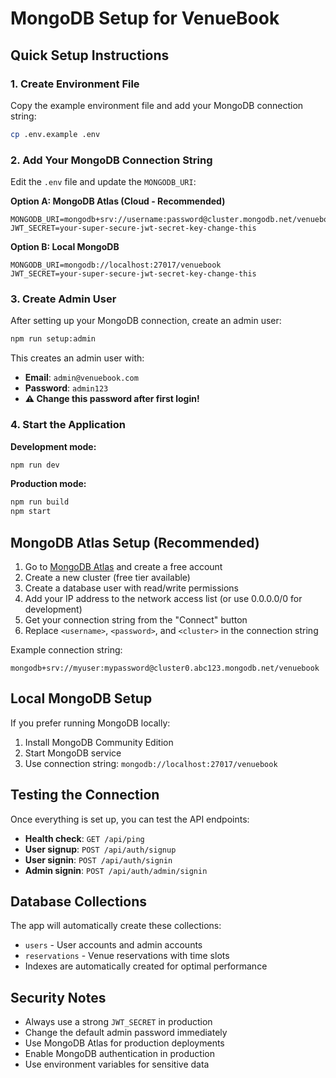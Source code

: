 # MongoDB Setup for VenueBook

## Quick Setup Instructions

### 1. Create Environment File
Copy the example environment file and add your MongoDB connection string:

```bash
cp .env.example .env
```

### 2. Add Your MongoDB Connection String
Edit the `.env` file and update the `MONGODB_URI`:

**Option A: MongoDB Atlas (Cloud - Recommended)**
```env
MONGODB_URI=mongodb+srv://username:password@cluster.mongodb.net/venuebook
JWT_SECRET=your-super-secure-jwt-secret-key-change-this
```

**Option B: Local MongoDB**
```env
MONGODB_URI=mongodb://localhost:27017/venuebook
JWT_SECRET=your-super-secure-jwt-secret-key-change-this
```

### 3. Create Admin User
After setting up your MongoDB connection, create an admin user:

```bash
npm run setup:admin
```

This creates an admin user with:
- **Email**: `admin@venuebook.com`
- **Password**: `admin123`
- **⚠️ Change this password after first login!**

### 4. Start the Application

**Development mode:**
```bash
npm run dev
```

**Production mode:**
```bash
npm run build
npm start
```

## MongoDB Atlas Setup (Recommended)

1. Go to [MongoDB Atlas](https://www.mongodb.com/atlas) and create a free account
2. Create a new cluster (free tier available)
3. Create a database user with read/write permissions
4. Add your IP address to the network access list (or use 0.0.0.0/0 for development)
5. Get your connection string from the "Connect" button
6. Replace `<username>`, `<password>`, and `<cluster>` in the connection string

Example connection string:
```
mongodb+srv://myuser:mypassword@cluster0.abc123.mongodb.net/venuebook
```

## Local MongoDB Setup

If you prefer running MongoDB locally:

1. Install MongoDB Community Edition
2. Start MongoDB service
3. Use connection string: `mongodb://localhost:27017/venuebook`

## Testing the Connection

Once everything is set up, you can test the API endpoints:

- **Health check**: `GET /api/ping`
- **User signup**: `POST /api/auth/signup`
- **User signin**: `POST /api/auth/signin`
- **Admin signin**: `POST /api/auth/admin/signin`

## Database Collections

The app will automatically create these collections:
- `users` - User accounts and admin accounts
- `reservations` - Venue reservations with time slots
- Indexes are automatically created for optimal performance

## Security Notes

- Always use a strong `JWT_SECRET` in production
- Change the default admin password immediately
- Use MongoDB Atlas for production deployments
- Enable MongoDB authentication in production
- Use environment variables for sensitive data

